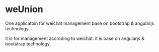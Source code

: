 weUnion
=======

One applicatoin for weichat management base on bootstrap &amp; angularjs technology.

it is for management accroding to weichat. it is base on angularjs & bootstrap technology.
